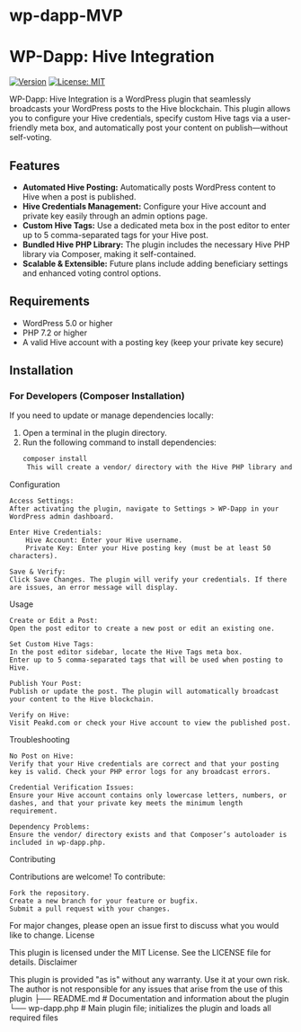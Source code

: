 # wp-dapp-MVP

# WP-Dapp: Hive Integration

[![Version](https://img.shields.io/badge/version-0.1-blue.svg)](https://github.com/yourusername/wp-dapp)
[![License: MIT](https://img.shields.io/badge/License-MIT-yellow.svg)](LICENSE)

WP-Dapp: Hive Integration is a WordPress plugin that seamlessly broadcasts your WordPress posts to the Hive blockchain. This plugin allows you to configure your Hive credentials, specify custom Hive tags via a user-friendly meta box, and automatically post your content on publish—without self-voting.

## Features

- **Automated Hive Posting:** Automatically posts WordPress content to Hive when a post is published.
- **Hive Credentials Management:** Configure your Hive account and private key easily through an admin options page.
- **Custom Hive Tags:** Use a dedicated meta box in the post editor to enter up to 5 comma-separated tags for your Hive post.
- **Bundled Hive PHP Library:** The plugin includes the necessary Hive PHP library via Composer, making it self-contained.
- **Scalable & Extensible:** Future plans include adding beneficiary settings and enhanced voting control options.

## Requirements

- WordPress 5.0 or higher
- PHP 7.2 or higher
- A valid Hive account with a posting key (keep your private key secure)

## Installation

### For Developers (Composer Installation)

If you need to update or manage dependencies locally:

1. Open a terminal in the plugin directory.
2. Run the following command to install dependencies:
   ```bash
   composer install
    This will create a vendor/ directory with the Hive PHP library and its dependencies.

Configuration

    Access Settings:
    After activating the plugin, navigate to Settings > WP-Dapp in your WordPress admin dashboard.

    Enter Hive Credentials:
        Hive Account: Enter your Hive username.
        Private Key: Enter your Hive posting key (must be at least 50 characters).

    Save & Verify:
    Click Save Changes. The plugin will verify your credentials. If there are issues, an error message will display.

Usage

    Create or Edit a Post:
    Open the post editor to create a new post or edit an existing one.

    Set Custom Hive Tags:
    In the post editor sidebar, locate the Hive Tags meta box.
    Enter up to 5 comma-separated tags that will be used when posting to Hive.

    Publish Your Post:
    Publish or update the post. The plugin will automatically broadcast your content to the Hive blockchain.

    Verify on Hive:
    Visit Peakd.com or check your Hive account to view the published post.

Troubleshooting

    No Post on Hive:
    Verify that your Hive credentials are correct and that your posting key is valid. Check your PHP error logs for any broadcast errors.

    Credential Verification Issues:
    Ensure your Hive account contains only lowercase letters, numbers, or dashes, and that your private key meets the minimum length requirement.

    Dependency Problems:
    Ensure the vendor/ directory exists and that Composer’s autoloader is included in wp-dapp.php.

Contributing

Contributions are welcome! To contribute:

    Fork the repository.
    Create a new branch for your feature or bugfix.
    Submit a pull request with your changes.

For major changes, please open an issue first to discuss what you would like to change.
License

This plugin is licensed under the MIT License. See the LICENSE file for details.
Disclaimer

This plugin is provided "as is" without any warranty. Use it at your own risk. The author is not responsible for any issues that arise from the use of this plugin
├── README.md                      # Documentation and information about the plugin
└── wp-dapp.php                    # Main plugin file; initializes the plugin and loads all required files
